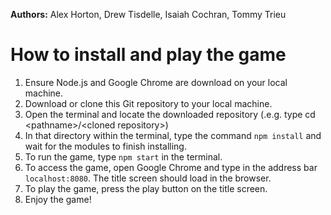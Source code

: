 **Authors:** Alex Horton, Drew Tisdelle, Isaiah Cochran, Tommy Trieu

# How to install and play the game
1. Ensure Node.js and Google Chrome are download on your local machine.
2. Download or clone this Git repository to your local machine.
3. Open the terminal and locate the downloaded repository (.e.g. type cd \<pathname>/\<cloned repository>)
4. In that directory within the terminal, type the command `npm install` and wait for the modules to finish installing.
5. To run the game, type `npm start` in the terminal.
6. To access the game, open Google Chrome and type in the address bar `localhost:8080`. The title screen should load in the browser.
7. To play the game, press the play button on the title screen.
8. Enjoy the game!